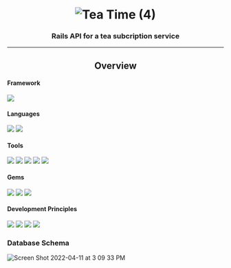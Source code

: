 # <div align="center">![Tea Time (4)](https://user-images.githubusercontent.com/87088092/162855601-26d0564d-ef6d-490c-9b70-a0caec109251.png)</div>

### <div align="center">Rails API for a tea subcription service</div>

<hr>


##  <div align="center">Overview</div>


#### Framework
<p>
  <img src="https://img.shields.io/badge/Ruby%20On%20Rails-b81818.svg?&style=flat&logo=rubyonrails&logoColor=white" />
</p>

#### Languages
<p>
  <img src="https://img.shields.io/badge/Ruby-CC0000.svg?&style=flaste&logo=ruby&logoColor=white" />
  <img src="https://img.shields.io/badge/ActiveRecord-CC0000.svg?&style=flaste&logo=rubyonrails&logoColor=white" />
</p>

#### Tools
<p>
  <img src="https://img.shields.io/badge/Atom-66595C.svg?&style=flaste&logo=atom&logoColor=white" />  
  <img src="https://img.shields.io/badge/Git-F05032.svg?&style=flaste&logo=git&logoColor=white" />
  <img src="https://img.shields.io/badge/GitHub-181717.svg?&style=flaste&logo=github&logoColor=white" />
  <img src="https://img.shields.io/badge/Postman-FF6E4F.svg?&style=flat&logo=postman&logoColor=white" />
  <img src="https://img.shields.io/badge/PostgreSQL-%234169E1?logo=postgresql&logoColor=white" />
</p>

#### Gems
<p>
  <img src="https://img.shields.io/badge/rspec--rails-b81818.svg?&style=flaste&logo=rubygems&logoColor=white" />
  <img src="https://img.shields.io/badge/pry-b81818.svg?&style=flaste&logo=rubygems&logoColor=white" />   
  <img src="https://img.shields.io/badge/simplecov-b81818.svg?&style=flaste&logo=rubygems&logoColor=white" />  
</p>

#### Development Principles
<p>
  <img src="https://img.shields.io/badge/OOP-b81818.svg?&style=flaste&logo=OOP&logoColor=white" />
  <img src="https://img.shields.io/badge/TDD-b87818.svg?&style=flaste&logo=TDD&logoColor=white" />
  <img src="https://img.shields.io/badge/MVC-FF6E4F.svg?&style=flaste&logo=MVC&logoColor=white" />
  <img src="https://img.shields.io/badge/REST-33b818.svg?&style=flaste&logo=REST&logoColor=white" />  
</p>


### Database Schema
![Screen Shot 2022-04-11 at 3 09 33 PM](https://user-images.githubusercontent.com/87088092/162833563-5eee0602-5558-47f5-a341-cd8953313170.png)

